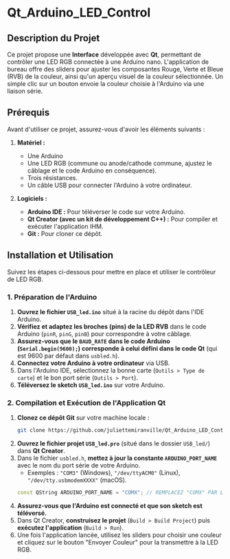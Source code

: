 # Qt_Arduino_LED_Control

## Description du Projet

Ce projet propose une **Interface** développée avec **Qt**, permettant de contrôler une LED RGB connectée à une Arduino nano. L'application de bureau offre des sliders pour ajuster les composantes Rouge, Verte et Bleue (RVB) de la couleur, ainsi qu'un aperçu visuel de la couleur sélectionnée. Un simple clic sur un bouton envoie la couleur choisie à l'Arduino via une liaison série.

## Prérequis

Avant d'utiliser ce projet, assurez-vous d'avoir les éléments suivants :

1.  **Matériel :**
    * Une Arduino 
    * Une LED RGB (commune ou anode/cathode commune, ajustez le câblage et le code Arduino en conséquence).
    * Trois résistances.
    * Un câble USB pour connecter l'Arduino à votre ordinateur.

2.  **Logiciels :**
    * **Arduino IDE :** Pour téléverser le code sur votre Arduino.
    * **Qt Creator (avec un kit de développement C++) :** Pour compiler et exécuter l'application IHM.
    * **Git :** Pour cloner ce dépôt.

## Installation et Utilisation

Suivez les étapes ci-dessous pour mettre en place et utiliser le contrôleur de LED RGB.

### 1. Préparation de l'Arduino

1.  **Ouvrez le fichier `USB_led.ino`** situé à la racine du dépôt dans l'IDE Arduino.
2.  **Vérifiez et adaptez les broches (pins) de la LED RVB** dans le code Arduino (`pinR`, `pinG`, `pinB`) pour correspondre à votre câblage.
3.  **Assurez-vous que le `BAUD_RATE` dans le code Arduino (`Serial.begin(9600);`) corresponde à celui défini dans le code Qt** (qui est 9600 par défaut dans `usbled.h`).
4.  **Connectez votre Arduino à votre ordinateur** via USB.
5.  Dans l'Arduino IDE, sélectionnez la bonne carte (`Outils > Type de carte`) et le bon port série (`Outils > Port`).
6.  **Téléversez le sketch `USB_led.ino`** sur votre Arduino.

### 2. Compilation et Exécution de l'Application Qt

1.  **Clonez ce dépôt Git** sur votre machine locale :
    ```bash
    git clone https://github.com/juliettemiranville/Qt_Arduino_LED_Control.git
    ```
2.  **Ouvrez le fichier projet `USB_led.pro`** (situé dans le dossier `USB_led/`) dans **Qt Creator**.
3.  Dans le fichier `usbled.h`, **mettez à jour la constante `ARDUINO_PORT_NAME`** avec le nom du port série de votre Arduino.
    * Exemples : `"COM3"` (Windows), `"/dev/ttyACM0"` (Linux), `"/dev/tty.usbmodemXXXX"` (macOS).
    ```cpp
    const QString ARDUINO_PORT_NAME = "COMX"; // REMPLACEZ "COMX" PAR LE NOM DE VOTRE PORT
    ```
4.  **Assurez-vous que l'Arduino est connecté et que son sketch est téléversé.**
5.  Dans Qt Creator, **construisez le projet** (`Build > Build Project`) puis **exécutez l'application** (`Build > Run`).
6.  Une fois l'application lancée, utilisez les sliders pour choisir une couleur et cliquez sur le bouton "Envoyer Couleur" pour la transmettre à la LED RGB.
